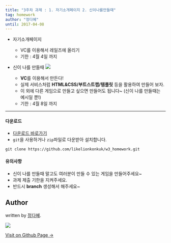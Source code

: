 ```yaml
---
title: "3주차 과제 : 1. 자기소개페이지 2. 신이나를만들때"
tag: homework
author: "정다혜"
until: 2017-04-08
---
```


* 자기소개페이지
	* VC를 이용해서 레일즈에 올리기
    * 기한 : 4월 4일 까지
* 신이 나를 만들때
![](http://thumbnail.egloos.net/1000x0/http://pds26.egloos.com/pds/201506/11/09/a0014909_557868ff57992.jpg)

	* **VC**를 이용해서 만든다!
	* 실제 서비스처럼 **HTML&CSS/부트스트랩/템플릿** 등을 활용하여 만들어 보자.
	* 이 외에 다른 게임으로 만들고 싶으면 만들어도 됩니다~ (신이 나를 만들때는 예시일 뿐!)
    * 기한 : 4월 8일 까지

---

#### 다운로드

- [다운로드 바로가기](https://github.com/likelionkonkuk/w3_homework)
- `git`을 사용하거나 `zip`파일로 다운받아 설치합니다.
```
git clone https://github.com/likelionkonkuk/w3_homework.git
```


#### 유의사항
- 신이 나를 만들때 말고도 여러분이 만들 수 있는 게임을 만들어주세요~
- 과제 제출 기한을 지켜주세요.
- 반드시 **branch** 생성해서 해주세요~

## Author

written by [정다혜](https://dh00023.github.io).

![](https://avatars.githubusercontent.com/dh00023?v=2&s=100)

<a href="https://dh00023.github.io" target="_blank" class="btn btn-black"><i class="fa fa-github fa-lg"></i> Visit on Github Page &rarr;</a>